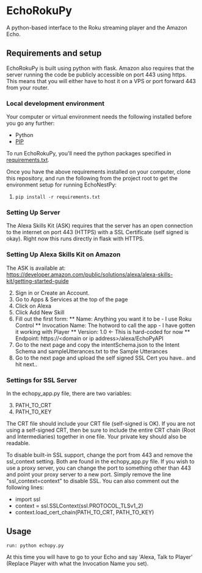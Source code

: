 
# EchoRokuPy
A python-based interface to the Roku streaming player and the Amazon Echo.

## Requirements and setup
EchoRokuPy is built using python with flask. Amazon also requires that the server running the code be publicly accessible on port 443 using https. This means that you will either have to host it on a VPS or port forward 443 from your router. 

### Local development environment
Your computer or virtual environment needs the following installed before you go any further:

* Python
* [PIP](https://pip.pypa.io/en/stable/installing.html)

To run EchoRokuPy, you'll need the python packages specified in [requirements.txt](./requirements.txt).

Once you have the above requirements installed on your computer, clone this repository, and run the following from the project root to get the environment setup for running EchoNestPy:

1. `pip install -r requirements.txt`


### Setting Up Server

The Alexa Skills Kit (ASK) requires that the server has an open connection to the internet on port 443 (HTTPS) with a SSL Certificate (self signed is okay). Right now this runs directly in flask with HTTPS.

### Setting Up Alexa Skills Kit on Amazon

The ASK is available at: https://developer.amazon.com/public/solutions/alexa/alexa-skills-kit/getting-started-guide 

2. Sign in or Create an Account. 
2. Go to Apps & Services at the top of the page
2. Click on Alexa
2. Click Add New Skill
2. Fill out the first form:
** Name: Anything you want it to be - I use Roku Control
** Invocation Name: The hotword to call the app - I have gotten it working with Player
** Version: 1.0 <- This is hard-coded for now
** Endpoint: https://<domain or ip address\>/alexa/EchoPyAPI
2. Go to the next page and copy the intentSchema.json to the Intent Schema and sampleUtterances.txt to the Sample Utterances
2. Go to the next page and upload the self signed SSL Cert you have.. and hit next..

### Settings for SSL Server
In the echopy_app.py file, there are two variables:

3. PATH\_TO\_CRT
3. PATH\_TO\_KEY

The CRT file should include your CRT file (self-signed is OK). If you are not using a self-signed CRT, then be sure to include the entire CRT chain (Root and Intermediaries) together in one file. Your private key should also be readable.

To disable built-in SSL support, change the port from 443 and remove the ssl_context setting. Both are found in the echopy_app.py file. If you wish to use a proxy server, you can change the port to something other than 443 and point your proxy server to a new port. Simply remove the line "ssl_context=context" to disable SSL. You can also comment out the following lines:

* import ssl
* context = ssl.SSLContext(ssl.PROTOCOL\_TLSv1\_2)
* context.load_cert_chain(PATH\_TO\_CRT, PATH\_TO\_KEY)


## Usage
````
run: python echopy.py
````

At this time you will have to go to your Echo and say 'Alexa, Talk to Player' (Replace Player with what the Invocation Name you set).


